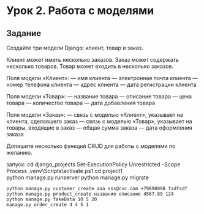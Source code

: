 # Урок 2. Работа с моделями
## Задание
Создайте три модели Django: клиент, товар и заказ.

Клиент может иметь несколько заказов. Заказ может содержать несколько товаров. Товар может входить в несколько заказов.

Поля модели «Клиент»:
— имя клиента
— электронная почта клиента
— номер телефона клиента
— адрес клиента
— дата регистрации клиента

Поля модели «Товар»:
— название товара
— описание товара
— цена товара
— количество товара
— дата добавления товара

Поля модели «Заказ»:
— связь с моделью «Клиент», указывает на клиента, сделавшего заказ
— связь с моделью «Товар», указывает на товары, входящие в заказ
— общая сумма заказа
— дата оформления заказа

Допишите несколько функций CRUD для работы с моделями по желанию. 


запуск:
cd django_projects
    Set-ExecutionPolicy Unrestricted -Scope Process
    .venv\Scripts\activate.ps1 
cd project1   
    python manage.py runserver
    python manage.py migrate  

    python manage.py customer_create aaa sss@cvc.com +79898098 fsdfsdf  
    python manage.py product_create название описание 4567.89 124       
    python manage.py fakeData 10 5 20
    manage.py order_create 4 4 5 1







